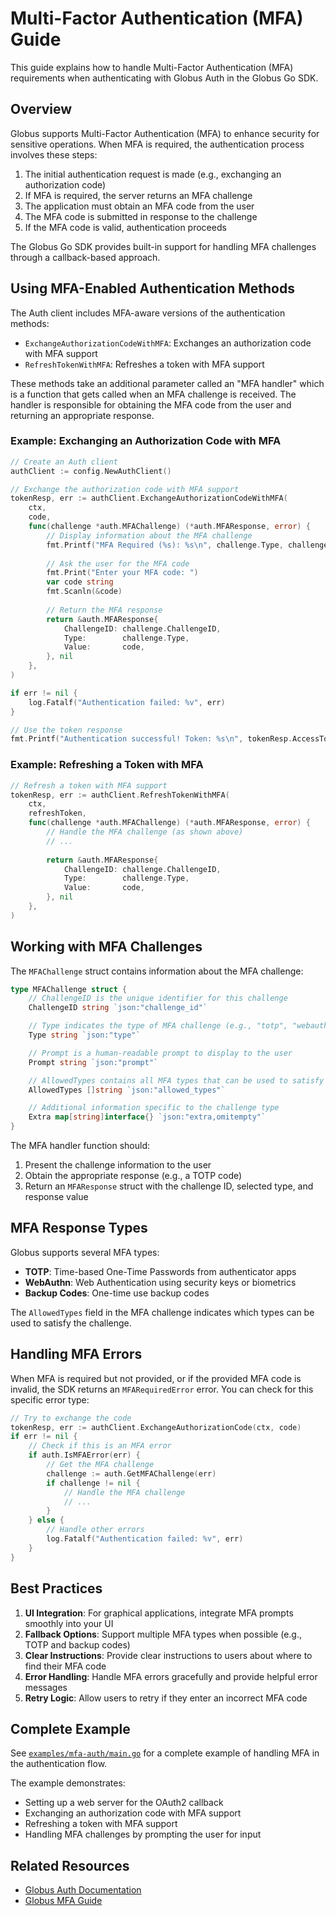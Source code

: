 <!-- SPDX-License-Identifier: Apache-2.0 -->
<!-- Copyright (c) 2025 Scott Friedman and Project Contributors -->
# Multi-Factor Authentication (MFA) Guide

This guide explains how to handle Multi-Factor Authentication (MFA) requirements when authenticating with Globus Auth in the Globus Go SDK.

## Overview

Globus supports Multi-Factor Authentication (MFA) to enhance security for sensitive operations. When MFA is required, the authentication process involves these steps:

1. The initial authentication request is made (e.g., exchanging an authorization code)
2. If MFA is required, the server returns an MFA challenge
3. The application must obtain an MFA code from the user
4. The MFA code is submitted in response to the challenge
5. If the MFA code is valid, authentication proceeds

The Globus Go SDK provides built-in support for handling MFA challenges through a callback-based approach.

## Using MFA-Enabled Authentication Methods

The Auth client includes MFA-aware versions of the authentication methods:

- `ExchangeAuthorizationCodeWithMFA`: Exchanges an authorization code with MFA support
- `RefreshTokenWithMFA`: Refreshes a token with MFA support

These methods take an additional parameter called an "MFA handler" which is a function that gets called when an MFA challenge is received. The handler is responsible for obtaining the MFA code from the user and returning an appropriate response.

### Example: Exchanging an Authorization Code with MFA

```go
// Create an Auth client
authClient := config.NewAuthClient()

// Exchange the authorization code with MFA support
tokenResp, err := authClient.ExchangeAuthorizationCodeWithMFA(
    ctx, 
    code,
    func(challenge *auth.MFAChallenge) (*auth.MFAResponse, error) {
        // Display information about the MFA challenge
        fmt.Printf("MFA Required (%s): %s\n", challenge.Type, challenge.Prompt)
        
        // Ask the user for the MFA code
        fmt.Print("Enter your MFA code: ")
        var code string
        fmt.Scanln(&code)
        
        // Return the MFA response
        return &auth.MFAResponse{
            ChallengeID: challenge.ChallengeID,
            Type:        challenge.Type,
            Value:       code,
        }, nil
    },
)

if err != nil {
    log.Fatalf("Authentication failed: %v", err)
}

// Use the token response
fmt.Printf("Authentication successful! Token: %s\n", tokenResp.AccessToken)
```

### Example: Refreshing a Token with MFA

```go
// Refresh a token with MFA support
tokenResp, err := authClient.RefreshTokenWithMFA(
    ctx, 
    refreshToken,
    func(challenge *auth.MFAChallenge) (*auth.MFAResponse, error) {
        // Handle the MFA challenge (as shown above)
        // ...
        
        return &auth.MFAResponse{
            ChallengeID: challenge.ChallengeID,
            Type:        challenge.Type,
            Value:       code,
        }, nil
    },
)
```

## Working with MFA Challenges

The `MFAChallenge` struct contains information about the MFA challenge:

```go
type MFAChallenge struct {
    // ChallengeID is the unique identifier for this challenge
    ChallengeID string `json:"challenge_id"`

    // Type indicates the type of MFA challenge (e.g., "totp", "webauthn", "backup_code")
    Type string `json:"type"`

    // Prompt is a human-readable prompt to display to the user
    Prompt string `json:"prompt"`

    // AllowedTypes contains all MFA types that can be used to satisfy this challenge
    AllowedTypes []string `json:"allowed_types"`

    // Additional information specific to the challenge type
    Extra map[string]interface{} `json:"extra,omitempty"`
}
```

The MFA handler function should:

1. Present the challenge information to the user
2. Obtain the appropriate response (e.g., a TOTP code)
3. Return an `MFAResponse` struct with the challenge ID, selected type, and response value

## MFA Response Types

Globus supports several MFA types:

- **TOTP**: Time-based One-Time Passwords from authenticator apps
- **WebAuthn**: Web Authentication using security keys or biometrics 
- **Backup Codes**: One-time use backup codes

The `AllowedTypes` field in the MFA challenge indicates which types can be used to satisfy the challenge.

## Handling MFA Errors

When MFA is required but not provided, or if the provided MFA code is invalid, the SDK returns an `MFARequiredError` error. You can check for this specific error type:

```go
// Try to exchange the code
tokenResp, err := authClient.ExchangeAuthorizationCode(ctx, code)
if err != nil {
    // Check if this is an MFA error
    if auth.IsMFAError(err) {
        // Get the MFA challenge
        challenge := auth.GetMFAChallenge(err)
        if challenge != nil {
            // Handle the MFA challenge
            // ...
        }
    } else {
        // Handle other errors
        log.Fatalf("Authentication failed: %v", err)
    }
}
```

## Best Practices

1. **UI Integration**: For graphical applications, integrate MFA prompts smoothly into your UI
2. **Fallback Options**: Support multiple MFA types when possible (e.g., TOTP and backup codes)
3. **Clear Instructions**: Provide clear instructions to users about where to find their MFA code
4. **Error Handling**: Handle MFA errors gracefully and provide helpful error messages
5. **Retry Logic**: Allow users to retry if they enter an incorrect MFA code

## Complete Example

See [`examples/mfa-auth/main.go`](../examples/mfa-auth/main.go) for a complete example of handling MFA in the authentication flow.

The example demonstrates:
- Setting up a web server for the OAuth2 callback
- Exchanging an authorization code with MFA support
- Refreshing a token with MFA support
- Handling MFA challenges by prompting the user for input

## Related Resources

- [Globus Auth Documentation](https://docs.globus.org/api/auth/)
- [Globus MFA Guide](https://docs.globus.org/api/auth/mfa/)